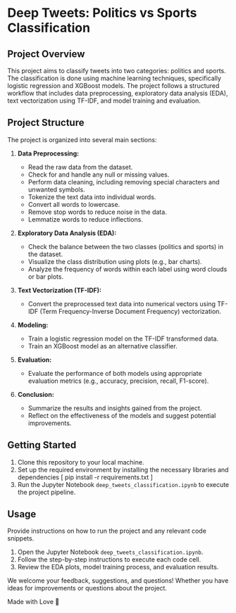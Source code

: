 # Deep Tweets: Politics vs Sports Classification

## Project Overview

This project aims to classify tweets into two categories: politics and sports. The classification is done using machine learning techniques, specifically logistic regression and XGBoost models. The project follows a structured workflow that includes data preprocessing, exploratory data analysis (EDA), text vectorization using TF-IDF, and model training and evaluation.

## Project Structure

The project is organized into several main sections:

1. **Data Preprocessing:**
   - Read the raw data from the dataset.
   - Check for and handle any null or missing values.
   - Perform data cleaning, including removing special characters and unwanted symbols.
   - Tokenize the text data into individual words.
   - Convert all words to lowercase.
   - Remove stop words to reduce noise in the data.
   - Lemmatize words to reduce inflections.

2. **Exploratory Data Analysis (EDA):**
   - Check the balance between the two classes (politics and sports) in the dataset.
   - Visualize the class distribution using plots (e.g., bar charts).
   - Analyze the frequency of words within each label using word clouds or bar plots.
   
3. **Text Vectorization (TF-IDF):**
   - Convert the preprocessed text data into numerical vectors using TF-IDF (Term Frequency-Inverse Document Frequency) vectorization.
   
4. **Modeling:**
   - Train a logistic regression model on the TF-IDF transformed data.
   - Train an XGBoost model as an alternative classifier.
   
5. **Evaluation:**
   - Evaluate the performance of both models using appropriate evaluation metrics (e.g., accuracy, precision, recall, F1-score).
   
6. **Conclusion:**
   - Summarize the results and insights gained from the project.
   - Reflect on the effectiveness of the models and suggest potential improvements.
   
   
## Getting Started

1. Clone this repository to your local machine.
2. Set up the required environment by installing the necessary libraries and dependencies [ pip install -r requirements.txt ]
3. Run the Jupyter Notebook `deep_tweets_classification.ipynb` to execute the project pipeline.


## Usage

Provide instructions on how to run the project and any relevant code snippets.

1. Open the Jupyter Notebook `deep_tweets_classification.ipynb`.
2. Follow the step-by-step instructions to execute each code cell.
3. Review the EDA plots, model training process, and evaluation results.

We welcome your feedback, suggestions, and questions! Whether you have ideas for improvements or questions about the project.

Made with Love 💌
